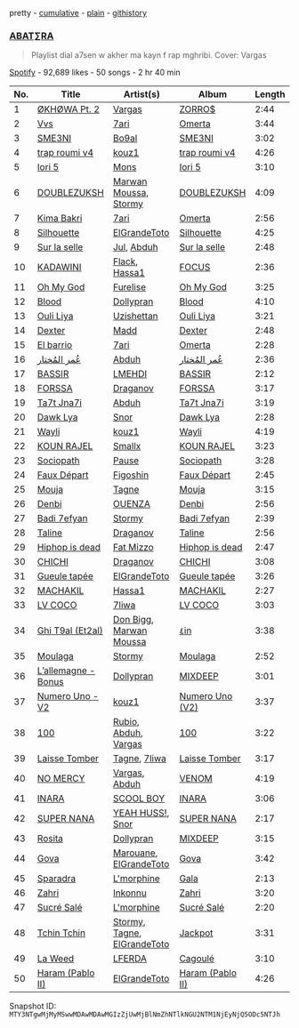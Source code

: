 pretty - [cumulative](/playlists/cumulative/37i9dQZF1DWYtEjm4ihp5w.md) - [plain](/playlists/plain/37i9dQZF1DWYtEjm4ihp5w) - [githistory](https://github.githistory.xyz/mackorone/spotify-playlist-archive/blob/main/playlists/plain/37i9dQZF1DWYtEjm4ihp5w)

### [ABAT∑RA](https://open.spotify.com/playlist/37i9dQZF1DWYtEjm4ihp5w)

> Playlist dial a7sen w akher ma kayn f rap mghribi\. Cover: Vargas

[Spotify](https://open.spotify.com/user/spotify) - 92,689 likes - 50 songs - 2 hr 40 min

| No. | Title | Artist(s) | Album | Length |
|---|---|---|---|---|
| 1 | [ØKHØWA Pt\. 2](https://open.spotify.com/track/6AbdVUwJ7z0xqjZh9HQ9vV) | [Vargas](https://open.spotify.com/artist/5QYFmxyElbfvHtovLIsjDb) | [ZORRO$](https://open.spotify.com/album/0GkdntN6sDMnyuOlV7H0ry) | 2:44 |
| 2 | [Vvs](https://open.spotify.com/track/0SUlLkixUcXSZeYaCatnZP) | [7ari](https://open.spotify.com/artist/292jMVlKq180yzi8WRaVU6) | [Omerta](https://open.spotify.com/album/4DjuD48lhHAsL3tOklxQrC) | 3:44 |
| 3 | [SME3NI](https://open.spotify.com/track/5ovEmtHmbmWmmN1jeoJAyP) | [Bo9al](https://open.spotify.com/artist/0DF2Pcrc3dY80zqbmgKHCF) | [SME3NI](https://open.spotify.com/album/1rkTH3xM85MYdRXI9FDRGb) | 3:02 |
| 4 | [trap roumi v4](https://open.spotify.com/track/7B9t8WX9T38Df93JHlywfk) | [kouz1](https://open.spotify.com/artist/3siTsIx6IEreSUva7pVnZ8) | [trap roumi v4](https://open.spotify.com/album/2Q5AFjt3zvBLf5TR32oJfm) | 4:26 |
| 5 | [Iori 5](https://open.spotify.com/track/40jfMLYNI2KujchwoPwc0a) | [Mons](https://open.spotify.com/artist/7douYKOyzk9ZRvGFu9UOnm) | [Iori 5](https://open.spotify.com/album/4Bb3u06qDPeQ5zzj0X3HPb) | 3:10 |
| 6 | [DOUBLEZUKSH](https://open.spotify.com/track/6xLpCMywgYrppaNnIq6sir) | [Marwan Moussa](https://open.spotify.com/artist/2BBnFUgIaLHqoRYPfshoPb), [Stormy](https://open.spotify.com/artist/5Do9u0GoN4gFn6Nk8NGDhh) | [DOUBLEZUKSH](https://open.spotify.com/album/1iMdjemLV030iRZY08YnuE) | 4:09 |
| 7 | [Kima Bakri](https://open.spotify.com/track/3hjXb9FRFRt7H13KlNhGPA) | [7ari](https://open.spotify.com/artist/292jMVlKq180yzi8WRaVU6) | [Omerta](https://open.spotify.com/album/4DjuD48lhHAsL3tOklxQrC) | 2:56 |
| 8 | [Silhouette](https://open.spotify.com/track/5uFJwscfsYN5NFL7bUl3p3) | [ElGrandeToto](https://open.spotify.com/artist/4BFLElxtBEdsdwGA1kHTsx) | [Silhouette](https://open.spotify.com/album/10jax1tK9x6smIzmN12rGs) | 4:25 |
| 9 | [Sur la selle](https://open.spotify.com/track/0J0yMKOrsxzD7okus8TEQ4) | [Jul](https://open.spotify.com/artist/3IW7ScrzXmPvZhB27hmfgy), [Abduh](https://open.spotify.com/artist/3Urq8zrlV3dLnLnL40xqWk) | [Sur la selle](https://open.spotify.com/album/1mGq7FkXTO8q0hhkk2xojY) | 2:48 |
| 10 | [KADAWINI](https://open.spotify.com/track/4x2OMxe81I4HoJjGsq5SC4) | [Flack](https://open.spotify.com/artist/3Fi4gBbVvIHrqEG9TGwRTC), [Hassa1](https://open.spotify.com/artist/6g4L5CJkiMINgAzUQsb7fr) | [FOCUS](https://open.spotify.com/album/2qBj6E8oRE6GBRt6PBtGpx) | 2:36 |
| 11 | [Oh My God](https://open.spotify.com/track/7oUQHfIkiTqyd0cNUb0Mnn) | [Furelise](https://open.spotify.com/artist/1qqig14uI7sLKGGzYnutyn) | [Oh My God](https://open.spotify.com/album/350A8RvGimxj2dTZcifUEy) | 3:25 |
| 12 | [Blood](https://open.spotify.com/track/5H7Q8TFW1rWURc99JysBiW) | [Dollypran](https://open.spotify.com/artist/16S0vhZYtrfR4kksycV4NS) | [Blood](https://open.spotify.com/album/46Z5x4VAEiqhZyXekglUya) | 4:10 |
| 13 | [Ouli Liya](https://open.spotify.com/track/5sk6R2149eT82gPVQI5vSY) | [Uzishettan](https://open.spotify.com/artist/20Rf6VG9JiegKXpPT416CE) | [Ouli Liya](https://open.spotify.com/album/2sqrTDtjVrLRG2qradXlHQ) | 3:21 |
| 14 | [Dexter](https://open.spotify.com/track/5anrH8SzdtPP1fMz3eOBvS) | [Madd](https://open.spotify.com/artist/7DBIKXxSh2BMPqSN7UB4rS) | [Dexter](https://open.spotify.com/album/5hU57XeQXFA5CxDanMMuMI) | 2:48 |
| 15 | [El barrio](https://open.spotify.com/track/3HFkMYk8c5Khmfl0nmQYHm) | [7ari](https://open.spotify.com/artist/292jMVlKq180yzi8WRaVU6) | [Omerta](https://open.spotify.com/album/4DjuD48lhHAsL3tOklxQrC) | 2:28 |
| 16 | [عُمر المُختار](https://open.spotify.com/track/1kTCib48ZJyIp66dgdZS9l) | [Abduh](https://open.spotify.com/artist/3Urq8zrlV3dLnLnL40xqWk) | [عُمر المُختار](https://open.spotify.com/album/4zdv7TVPcXeALi2xOPEOtE) | 2:36 |
| 17 | [BASSIR](https://open.spotify.com/track/4hRA3vfdnueQ1jUtzXVyKX) | [LMEHDI](https://open.spotify.com/artist/0harAEshGekJSaQaEXI8D9) | [BASSIR](https://open.spotify.com/album/5TE2KUnFdyyiSua2e5Z3hC) | 2:12 |
| 18 | [FORSSA](https://open.spotify.com/track/4ERqimtfCADVUI256ishDr) | [Draganov](https://open.spotify.com/artist/2g8Pu5gVtDpkYGsP3RLepJ) | [FORSSA](https://open.spotify.com/album/3qTos6o4f2HQNRMaGR8a8x) | 3:17 |
| 19 | [Ta7t Jna7i](https://open.spotify.com/track/5aOWc0G39X0CAZejwoD3TQ) | [Abduh](https://open.spotify.com/artist/3Urq8zrlV3dLnLnL40xqWk) | [Ta7t Jna7i](https://open.spotify.com/album/2Ea77e8dqrYZZtJELNzGfN) | 3:19 |
| 20 | [Dawk Lya](https://open.spotify.com/track/5OInx13SpghEifbS5bQmwq) | [Snor](https://open.spotify.com/artist/7LC7LQ1f1CzaRLobFcblZN) | [Dawk Lya](https://open.spotify.com/album/4vbm2Tj7L5fbzD1q5MmFrP) | 2:28 |
| 21 | [Wayli](https://open.spotify.com/track/3A7dwHjFWQmMEctIQCUxDc) | [kouz1](https://open.spotify.com/artist/3siTsIx6IEreSUva7pVnZ8) | [Wayli](https://open.spotify.com/album/0uz6OPsa2Gne3JoG54NCCE) | 4:19 |
| 22 | [KOUN RAJEL](https://open.spotify.com/track/4SxZyjZiFdlSW5YTUhMU7t) | [Smallx](https://open.spotify.com/artist/4PgPJfNYhFaHAV5C5dFhYS) | [KOUN RAJEL](https://open.spotify.com/album/0oRaXdhsMKLj3h0BPQBuxK) | 3:23 |
| 23 | [Sociopath](https://open.spotify.com/track/0UOGIvX0NKZKFwrvIAwdL9) | [Pause](https://open.spotify.com/artist/1ZwAwymAUb2hTFTMxmNbL5) | [Sociopath](https://open.spotify.com/album/7bHaIDfBfqYkEhy361w3yB) | 3:28 |
| 24 | [Faux Départ](https://open.spotify.com/track/26Skmv785i0ql4T3vJHgLe) | [Figoshin](https://open.spotify.com/artist/7vg7wkmGzMEM7p2ZkMPHJS) | [Faux Départ](https://open.spotify.com/album/6qvNXxEmDlVAcplTG2ybPM) | 2:45 |
| 25 | [Mouja](https://open.spotify.com/track/1OSxhMqU071Ez0lQjBnA1W) | [Tagne](https://open.spotify.com/artist/3977Z9BZCFbJQYwdIdVwgc) | [Mouja](https://open.spotify.com/album/40rCoqtbzgquAaQ40Z7NZw) | 3:15 |
| 26 | [Denbi](https://open.spotify.com/track/7t6gPk6jiSye8IVrfAPqOV) | [OUENZA](https://open.spotify.com/artist/7x2hBF3bNPwW9PnKxg9Zf8) | [Denbi](https://open.spotify.com/album/1QRWjgco5Vo4HeJVr2ffEr) | 2:56 |
| 27 | [Badi 7efyan](https://open.spotify.com/track/0jCo4rohuFfNSXSluXaw8i) | [Stormy](https://open.spotify.com/artist/5Do9u0GoN4gFn6Nk8NGDhh) | [Badi 7efyan](https://open.spotify.com/album/3t1nl0L9oxhZwm12EQijip) | 2:39 |
| 28 | [Taline](https://open.spotify.com/track/0tfrAZsEOELEAcjCs46TJ5) | [Draganov](https://open.spotify.com/artist/2g8Pu5gVtDpkYGsP3RLepJ) | [Taline](https://open.spotify.com/album/01ayDcY70kcoS3HYBH1jvm) | 2:56 |
| 29 | [Hiphop is dead](https://open.spotify.com/track/08FKkdkbm4FXA0fWLscjJh) | [Fat Mizzo](https://open.spotify.com/artist/4sGgnHfL5rjJqK5WxQl9bU) | [Hiphop is dead](https://open.spotify.com/album/2nPyvcEJof1Xg70FmEOYp2) | 2:47 |
| 30 | [CHICHI](https://open.spotify.com/track/7MahBaXzhvYCL7w9wXF4Wx) | [Draganov](https://open.spotify.com/artist/2g8Pu5gVtDpkYGsP3RLepJ) | [CHICHI](https://open.spotify.com/album/6FvhLrpAIZswxC9YLs0qFu) | 3:08 |
| 31 | [Gueule tapée](https://open.spotify.com/track/6h8Q07MtQBabHOjObg1a57) | [ElGrandeToto](https://open.spotify.com/artist/4BFLElxtBEdsdwGA1kHTsx) | [Gueule tapée](https://open.spotify.com/album/1yfFlOQRzc88m1ba79InmM) | 3:26 |
| 32 | [MACHAKIL](https://open.spotify.com/track/2PFX4PymQztndGtLbVADWG) | [Hassa1](https://open.spotify.com/artist/6g4L5CJkiMINgAzUQsb7fr) | [MACHAKIL](https://open.spotify.com/album/67myjm0ApsCdgyBAiVFQ1x) | 2:27 |
| 33 | [LV COCO](https://open.spotify.com/track/62yJbbO1aBTfdT2XAUtBxh) | [7liwa](https://open.spotify.com/artist/7fmcLXdUj5tVr806b7Uzt3) | [LV COCO](https://open.spotify.com/album/15MDWkpeViZTZrsRRM0BTP) | 3:03 |
| 34 | [Ghi T9al \(Et2al\)](https://open.spotify.com/track/4MXfLQoPe89uPqVd7NApfn) | [Don Bigg](https://open.spotify.com/artist/4h4gnapBHEWZMVzjeZ2Ywl), [Marwan Moussa](https://open.spotify.com/artist/2BBnFUgIaLHqoRYPfshoPb) | [٤in](https://open.spotify.com/album/0JtymU6pdB083UYEXKwOS9) | 3:38 |
| 35 | [Moulaga](https://open.spotify.com/track/2s4eIt2bWj7xwcXEV7lQdG) | [Stormy](https://open.spotify.com/artist/5Do9u0GoN4gFn6Nk8NGDhh) | [Moulaga](https://open.spotify.com/album/0OeZXdYEZcy5yWuC4oQLMt) | 2:52 |
| 36 | [L’allemagne \- Bonus](https://open.spotify.com/track/127o4DBdyOacwktIX5Nh28) | [Dollypran](https://open.spotify.com/artist/16S0vhZYtrfR4kksycV4NS) | [MIXDEEP](https://open.spotify.com/album/25gV823TIXt2rIf9G9Mt01) | 3:01 |
| 37 | [Numero Uno \- V2](https://open.spotify.com/track/4Sp90D9O8SXeBJx5RqU21b) | [kouz1](https://open.spotify.com/artist/3siTsIx6IEreSUva7pVnZ8) | [Numero Uno \(V2\)](https://open.spotify.com/album/1JZ3EzXKORa4LhBdMeFtRv) | 3:37 |
| 38 | [100](https://open.spotify.com/track/62OHA0jRO6x5JFofdeZ5Tr) | [Rubio](https://open.spotify.com/artist/5LJX3D6BzDJkMGX7hFP1dl), [Abduh](https://open.spotify.com/artist/3Urq8zrlV3dLnLnL40xqWk), [Vargas](https://open.spotify.com/artist/5QYFmxyElbfvHtovLIsjDb) | [100](https://open.spotify.com/album/6FJG9netL0WN7AtQlvh8z6) | 3:22 |
| 39 | [Laisse Tomber](https://open.spotify.com/track/5VpkGOSBwYh0ikxPxmR2ld) | [Tagne](https://open.spotify.com/artist/3977Z9BZCFbJQYwdIdVwgc), [7liwa](https://open.spotify.com/artist/7fmcLXdUj5tVr806b7Uzt3) | [Laisse Tomber](https://open.spotify.com/album/6ZhgW4To5S7eY08c0wMPPO) | 3:17 |
| 40 | [NO MERCY](https://open.spotify.com/track/7eMGattQmhWZmqvP3mYtdw) | [Vargas](https://open.spotify.com/artist/5QYFmxyElbfvHtovLIsjDb), [Abduh](https://open.spotify.com/artist/3Urq8zrlV3dLnLnL40xqWk) | [VENOM](https://open.spotify.com/album/3jPxi5bJXFvXcZIizrmoZe) | 4:19 |
| 41 | [INARA](https://open.spotify.com/track/5WDpxxOIYliyYQ4HSHwKvv) | [SCOOL BOY](https://open.spotify.com/artist/5suJPIX3Y4r4hEIrz60szV) | [INARA](https://open.spotify.com/album/5M63aDrFG28FQFYrAAcwEq) | 3:06 |
| 42 | [SUPER NANA](https://open.spotify.com/track/5lNiW5yNPQnjWe9CHAMhoe) | [YEAH HUSS!](https://open.spotify.com/artist/0EHwmNauSVSrWCuOrtSocl), [Snor](https://open.spotify.com/artist/7LC7LQ1f1CzaRLobFcblZN) | [SUPER NANA](https://open.spotify.com/album/6OctgQC5OPss9hNieHZ2lb) | 2:17 |
| 43 | [Rosita](https://open.spotify.com/track/0Iu2Jrfy91hMgIUtS9FFIX) | [Dollypran](https://open.spotify.com/artist/16S0vhZYtrfR4kksycV4NS) | [MIXDEEP](https://open.spotify.com/album/1I9BiYmRSw2HXXi8RtKBym) | 3:15 |
| 44 | [Gova](https://open.spotify.com/track/2poCHmrHxB704EPoQ1GdcU) | [Marouane](https://open.spotify.com/artist/0NOPgjB8SLX44CDPTaW0Be), [ElGrandeToto](https://open.spotify.com/artist/4BFLElxtBEdsdwGA1kHTsx) | [Gova](https://open.spotify.com/album/1eSWpdKHSupOJeAtTGKUul) | 3:42 |
| 45 | [Sparadra](https://open.spotify.com/track/78N2ZYtm1Lk5KHMZcGu4MX) | [L'morphine](https://open.spotify.com/artist/4vyibjuGePnrB7BzbHkA6u) | [Gala](https://open.spotify.com/album/5thNlwr5FFcXWjtZAlfRH0) | 2:13 |
| 46 | [Zahri](https://open.spotify.com/track/7epBNl7bl4Gi5UwA5tdmyN) | [Inkonnu](https://open.spotify.com/artist/7ggM69yllqpMykcU8Tror4) | [Zahri](https://open.spotify.com/album/3tsez1d6MZIe6QwkVfTc47) | 3:20 |
| 47 | [Sucré Salé](https://open.spotify.com/track/357H2ZL3Ml7OH0MCrp4mwi) | [L'morphine](https://open.spotify.com/artist/4vyibjuGePnrB7BzbHkA6u) | [Sucré Salé](https://open.spotify.com/album/0sTkDmqOGFrx2bI3ilkHYS) | 2:20 |
| 48 | [Tchin Tchin](https://open.spotify.com/track/48Xx8tDQ2yNp3aHbGrKXxc) | [Stormy](https://open.spotify.com/artist/5Do9u0GoN4gFn6Nk8NGDhh), [Tagne](https://open.spotify.com/artist/3977Z9BZCFbJQYwdIdVwgc), [ElGrandeToto](https://open.spotify.com/artist/4BFLElxtBEdsdwGA1kHTsx) | [Jackpot](https://open.spotify.com/album/7rMHyH52FqtVSeMmBRUXDd) | 3:31 |
| 49 | [La Weed](https://open.spotify.com/track/3Qe4g2M8lld0lmyE2LLRNk) | [LFERDA](https://open.spotify.com/artist/0bmKQDkU4J3gUykZS8tb6v) | [Cagoulé](https://open.spotify.com/album/1qD0LUxHxbr5UPw7Rz99C0) | 3:10 |
| 50 | [Haram \(Pablo II\)](https://open.spotify.com/track/1h7zX37KNW2NbL2EeyplVo) | [ElGrandeToto](https://open.spotify.com/artist/4BFLElxtBEdsdwGA1kHTsx) | [Haram \(Pablo II\)](https://open.spotify.com/album/5Q2rEOjMrKzSMXMOMIIrrl) | 4:26 |

Snapshot ID: `MTY3NTgwMjMyMSwwMDAwMDAwMGIzZjUwMjBlNmZhNTlkNGU2NTM1NjEyNjQ5ODc5NTJh`
